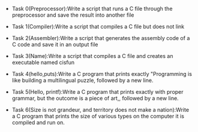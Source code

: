 * Task 0(Preprocessor):Write a script that runs a C file through the preprocessor and save the result into another file

* Task 1(Compiler):Write a script that compiles a C file but does not link

* Task 2(Assembler):Write a script that generates the assembly code of a C code and save it in an output file

* Task 3(Name):Write a script that compiles a C file and creates an executable named cisfun

* Task 4(hello,puts):Write a C program that prints exactly "Programming is like building a multilingual puzzle, followed by a new line.

* Task 5(Hello, printf):Write a C program that prints exactly with proper grammar, but the outcome is a piece of art,, followed by a new line.

* Task 6(Size is not grandeur, and territory does not make a nation):Write a C program that prints the size of various types on the computer it is compiled and run on.

